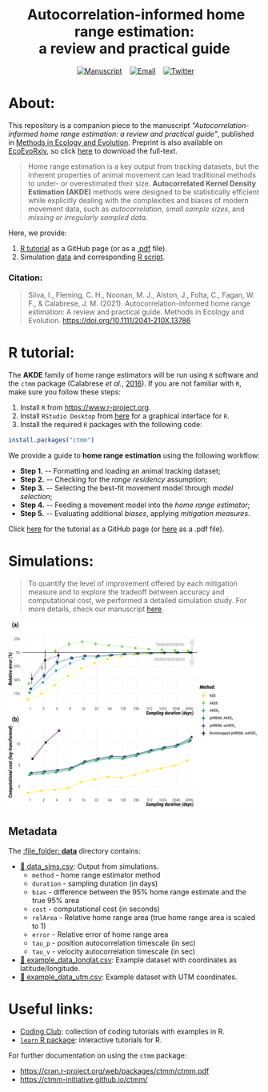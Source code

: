 <h1 align="center">
  &nbsp;Autocorrelation-informed home range estimation:<br> a review and practical guide</h1>
<div align="center">

&nbsp;&nbsp;&nbsp;
<a href="https://besjournals.onlinelibrary.wiley.com/doi/10.1111/2041-210X.13786"><img border="0" alt="Manuscript" src="https://assets.dryicons.com/uploads/icon/svg/4926/home.svg" width="35" height="35"></a>&nbsp;&nbsp;&nbsp;
<a href="mailto:i.simoes-silva@hzdr.de"><img border="0" alt="Email" src="https://assets.dryicons.com/uploads/icon/svg/8007/c804652c-fae4-43d7-b539-187d6a408254.svg" width="35" height="35"></a>&nbsp;&nbsp;&nbsp;
<a href="https://twitter.com/ecoisilva"><img border="0" alt="Twitter" src="https://assets.dryicons.com/uploads/icon/svg/8385/c23f7ffc-ca8d-4246-8978-ce9f6d5bcc99.svg" width="35" height="35"></a>&nbsp;&nbsp;&nbsp;

</div>

# About:

This repository is a companion piece to the manuscript *"Autocorrelation-informed home range estimation: a review and practical guide"*, published in [Methods in Ecology and Evolution](https://besjournals.onlinelibrary.wiley.com/doi/10.1111/2041-210X.13786). Preprint is also available on [EcoEvoRxiv](https://ecoevorxiv.org/23wq7/), so click [here](https://ecoevorxiv.org/23wq7/download) to download the full-text.

> Home range estimation is a key output from tracking datasets, but the inherent properties of animal movement can lead traditional methods to under- or overestimated their size. **Autocorrelated Kernel Density Estimation (AKDE)** methods were designed to be statistically efficient while explicitly dealing with the complexities and biases of modern movement data, such as *autocorrelation*, *small sample sizes*, and *missing or irregularly sampled data*.

Here, we provide:

1. [R tutorial](https://ecoisilva.github.io/AKDE_minireview/code/AKDE_R-tutorial.html) as a GitHub page (or as a [.pdf](files/SuppFile2_R-tutorial.pdf) file).
2. Simulation [data](data/data_sims.csv) and corresponding [R script](code/AKDE_sims.R).

### Citation:
> Silva, I., Fleming, C. H., Noonan, M. J., Alston, J., Folta, C., Fagan, W. F., & Calabrese, J. M. (2021). Autocorrelation-informed home range estimation: A review and practical guide. Methods in Ecology and Evolution. https://doi.org/10.1111/2041-210X.13786

# R tutorial:

The **AKDE** family of home range estimators will be run using `R` software and the `ctmm` package (Calabrese *et al.*, [2016](https://besjournals.onlinelibrary.wiley.com/doi/full/10.1111/2041-210X.12559)). If you are not familiar with `R`, make sure you follow these steps:

1. Install `R` from <https://www.r-project.org>.
2. Install `RStudio Desktop` from [here](https://rstudio.com/products/rstudio/download/#download) for a graphical interface for `R`.
3. Install the required `R` packages with the following code:

```r
install.packages("ctmm")
```
We provide a guide to **home range estimation** using the following workflow:

-  **Step 1.** -- Formatting and loading an animal tracking dataset;
-  **Step 2.** -- Checking for the *range residency* assumption;
-  **Step 3.** -- Selecting the best-fit movement model through *model selection*;
-  **Step 4.** -- Feeding a movement model into the *home range estimator*;
-  **Step 5.** -- Evaluating additional *biases*, applying *mitigation measures*.

Click [here](https://ecoisilva.github.io/AKDE_minireview/code/AKDE_R-tutorial.html) for the tutorial as a GitHub page (or [here](files/SuppFile2_R-tutorial.pdf) as a .pdf file).
 
# Simulations:

> To quantify the level of improvement offered by each mitigation measure and to explore the tradeoff between accuracy and computational cost, we performed a detailed simulation study. For more details, check our manuscript [here](https://www.biorxiv.org/).

![Methods comparison - error and computational cost](files/methods-comparison.png)

## Metadata

The [:file\_folder: **data**](/data) directory contains:

  - [:memo: data_sims.csv](data_sims.csv): Output from simulations. 
	- `method` - home range estimator method
	- `duration`  - sampling duration (in days)
	- `bias` - difference between the 95% home range estimate and the true 95% area
	- `cost` - computational cost (in seconds)
	- `relArea` - Relative home range area (true home range area is scaled to 1)
	- `error` - Relative error of home range area
	- `tau_p` - position autocorrelation timescale (in sec)
	- `tau_v` - velocity autocorrelation timescale (in sec)
  - [:memo: example_data_longlat.csv](example_data_longlat.csv): Example dataset with coordinates as latitude/longitude. 
  - [:memo: example_data_utm.csv](example_data_utm.csv): Example dataset with UTM coordinates.

# Useful links:

- [Coding Club](https://ourcodingclub.github.io/tutorials.html): collection of coding tutorials with examples in R.
- [`learn` R package](https://rstudio.github.io/learnr/): interactive tutorials for R.

For further documentation on using the `ctmm` package:
- https://cran.r-project.org/web/packages/ctmm/ctmm.pdf
- https://ctmm-initiative.github.io/ctmm/
